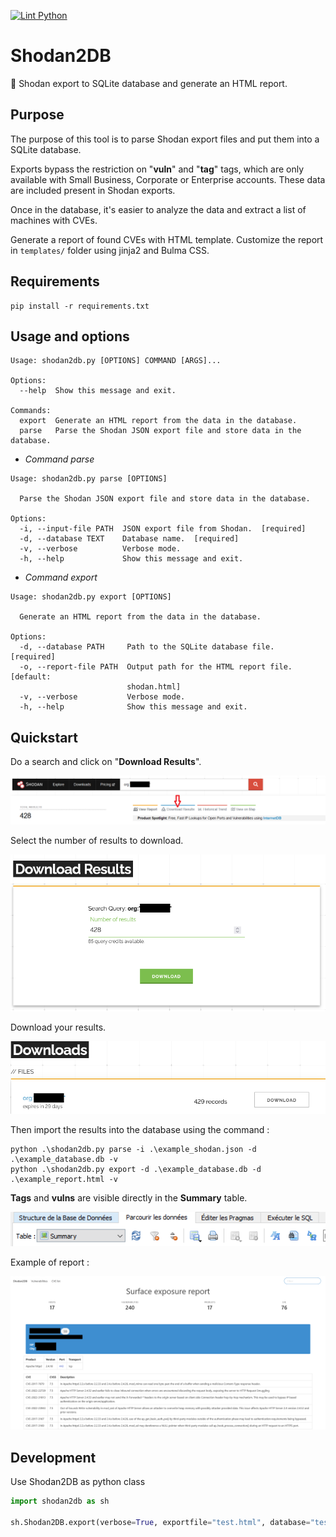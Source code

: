[![Lint Python](https://github.com/atao/Shodan2DB/actions/workflows/main.yml/badge.svg)](https://github.com/atao/Shodan2DB/actions/workflows/main.yml)
# Shodan2DB
🔌 Shodan export to SQLite database and generate an HTML report.

## Purpose

The purpose of this tool is to parse Shodan export files and put them into a SQLite database.

Exports bypass the restriction on "**vuln**" and "**tag**" tags, which are only available with Small Business, Corporate or Enterprise accounts. These data are included present in Shodan exports.

Once in the database, it's easier to analyze the data and extract a list of machines with CVEs.

Generate a report of found CVEs with HTML template.
Customize the report in `templates/` folder using jinja2 and Bulma CSS.

## Requirements
```
pip install -r requirements.txt
```

## Usage and options

```
Usage: shodan2db.py [OPTIONS] COMMAND [ARGS]...

Options:
  --help  Show this message and exit.

Commands:
  export  Generate an HTML report from the data in the database.
  parse   Parse the Shodan JSON export file and store data in the database.
```
- *Command parse*
```
Usage: shodan2db.py parse [OPTIONS]

  Parse the Shodan JSON export file and store data in the database.

Options:
  -i, --input-file PATH  JSON export file from Shodan.  [required]
  -d, --database TEXT    Database name.  [required]
  -v, --verbose          Verbose mode.
  -h, --help             Show this message and exit.
```
- *Command export*
```
Usage: shodan2db.py export [OPTIONS]

  Generate an HTML report from the data in the database.

Options:
  -d, --database PATH     Path to the SQLite database file.  [required]
  -o, --report-file PATH  Output path for the HTML report file.  [default:
                          shodan.html]
  -v, --verbose           Verbose mode.
  -h, --help              Show this message and exit.
```

## Quickstart
Do a search and click on "**Download Results**".

<img src="img/Shodan Export.png">

Select the number of results to download.

<img src="img/Shodan Results.png">

Download your results.

<img src="img/Shodan Download.png">

Then import the results into the database using the command :
```
python .\shodan2db.py parse -i .\example_shodan.json -d .\example_database.db -v
python .\shodan2db.py export -d .\example_database.db -d .\example_report.html -v
```

**Tags** and **vulns** are visible directly in the **Summary** table.

<img src="img/Summary.png">

Example of report :

<img src="img/report.png">

## Development

Use Shodan2DB as python class

```python
import shodan2db as sh

sh.Shodan2DB.export(verbose=True, exportfile="test.html", database="test.db")
```